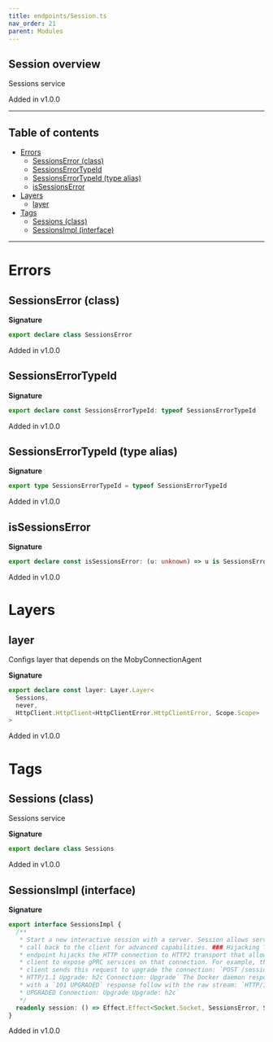 ```yaml
---
title: endpoints/Session.ts
nav_order: 21
parent: Modules
---
```


## Session overview

Sessions service

Added in v1.0.0

---

<h2 class="text-delta">Table of contents</h2>

- [Errors](#errors)
  - [SessionsError (class)](#sessionserror-class)
  - [SessionsErrorTypeId](#sessionserrortypeid)
  - [SessionsErrorTypeId (type alias)](#sessionserrortypeid-type-alias)
  - [isSessionsError](#issessionserror)
- [Layers](#layers)
  - [layer](#layer)
- [Tags](#tags)
  - [Sessions (class)](#sessions-class)
  - [SessionsImpl (interface)](#sessionsimpl-interface)

---

# Errors

## SessionsError (class)

**Signature**

```ts
export declare class SessionsError
```

Added in v1.0.0

## SessionsErrorTypeId

**Signature**

```ts
export declare const SessionsErrorTypeId: typeof SessionsErrorTypeId
```

Added in v1.0.0

## SessionsErrorTypeId (type alias)

**Signature**

```ts
export type SessionsErrorTypeId = typeof SessionsErrorTypeId
```

Added in v1.0.0

## isSessionsError

**Signature**

```ts
export declare const isSessionsError: (u: unknown) => u is SessionsError
```

Added in v1.0.0

# Layers

## layer

Configs layer that depends on the MobyConnectionAgent

**Signature**

```ts
export declare const layer: Layer.Layer<
  Sessions,
  never,
  HttpClient.HttpClient<HttpClientError.HttpClientError, Scope.Scope>
>
```

Added in v1.0.0

# Tags

## Sessions (class)

Sessions service

**Signature**

```ts
export declare class Sessions
```

Added in v1.0.0

## SessionsImpl (interface)

**Signature**

```ts
export interface SessionsImpl {
  /**
   * Start a new interactive session with a server. Session allows server to
   * call back to the client for advanced capabilities. ### Hijacking This
   * endpoint hijacks the HTTP connection to HTTP2 transport that allows the
   * client to expose gPRC services on that connection. For example, the
   * client sends this request to upgrade the connection: `POST /session
   * HTTP/1.1 Upgrade: h2c Connection: Upgrade` The Docker daemon responds
   * with a `101 UPGRADED` response follow with the raw stream: `HTTP/1.1 101
   * UPGRADED Connection: Upgrade Upgrade: h2c`
   */
  readonly session: () => Effect.Effect<Socket.Socket, SessionsError, Scope.Scope>
}
```

Added in v1.0.0
